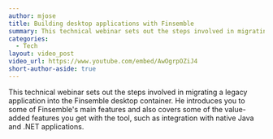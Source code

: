 ```yaml
---
author: mjose
title: Building desktop applications with Finsemble
summary: This technical webinar sets out the steps involved in migrating a legacy application into the Finsemble desktop container, and introduces some of Finsemble's main features.
categories:
  - Tech
layout: video_post
video_url: https://www.youtube.com/embed/AwOgrpOZiJ4
short-author-aside: true
---
```


This technical webinar sets out the steps involved in migrating a legacy application into the Finsemble desktop container. He introduces you to some of Finsemble's main features and also covers some of the value-added features you get with the tool, such as integration with native Java and .NET applications.
